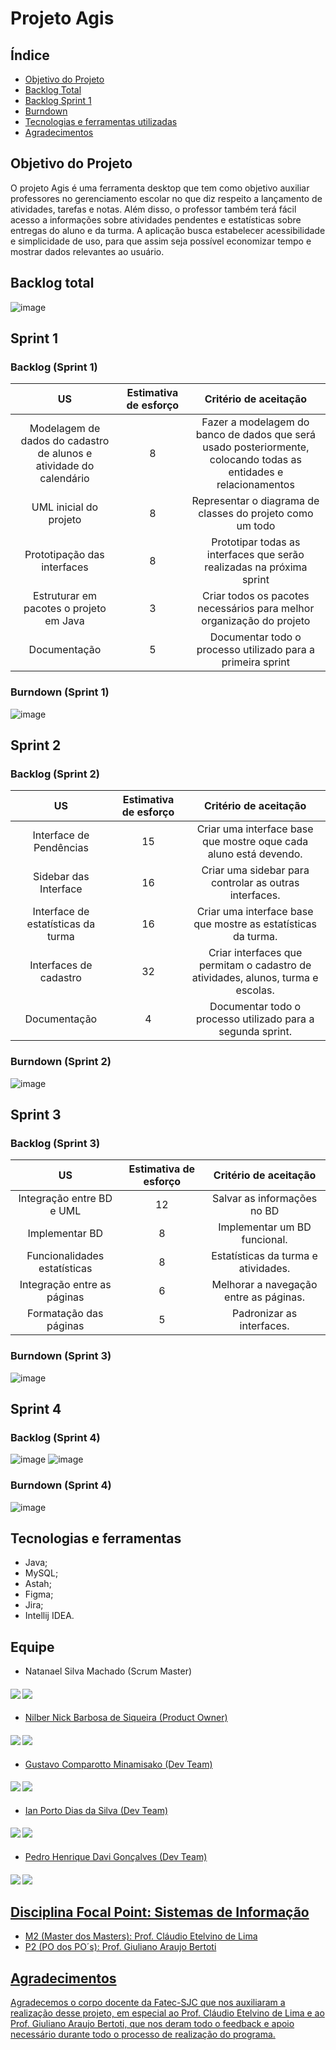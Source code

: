 # Projeto Agis

## Índice
* [Objetivo do Projeto](#objetivo-do-projeto)
* [Backlog Total](#backlog-total)
* [Backlog Sprint 1](#backlog-sprint-1)
* [Burndown](#burndown)
* [Tecnologias e ferramentas utilizadas](#tecnologias-e-ferramentas)
* [Agradecimentos](#agradecimentos)


## Objetivo do Projeto
O projeto Agis é uma ferramenta desktop que tem como objetivo auxiliar professores no gerenciamento escolar no que diz respeito a lançamento de atividades, tarefas e notas. Além disso, o professor também terá fácil acesso a informações sobre atividades pendentes e estatísticas sobre entregas do aluno e da turma. A aplicação busca estabelecer acessibilidade e simplicidade de uso, para que assim seja possível economizar tempo e mostrar dados relevantes ao usuário.


## Backlog total

![image](https://github.com/EquipeAlpha1/Agis/assets/111640323/5b0cf1f8-ab14-4e42-9ec6-1dfef6cff1e9)


## Sprint 1

### Backlog (Sprint 1)
  
| US | Estimativa de esforço | Critério de aceitação |
|:--------------:  | :----------:|:---------------------------------:|
| Modelagem de dados do cadastro de alunos e atividade do calendário  | 8 | Fazer a modelagem do banco de dados que será usado posteriormente, colocando todas as entidades e relacionamentos |
| UML inicial do projeto | 8 | Representar o diagrama de classes do projeto como um todo |
| Prototipação das interfaces| 8 | Prototipar todas as interfaces que serão realizadas na próxima sprint |
| Estruturar em pacotes o projeto em Java | 3 | Criar todos os pacotes necessários para melhor organização do projeto |
| Documentação | 5 | Documentar todo o processo utilizado para a primeira sprint |
  
  
### Burndown (Sprint 1)

![image](https://user-images.githubusercontent.com/111640323/229324033-46980b46-cc4d-458f-bab7-101bb351f1d4.png)

  
## Sprint 2
  
### Backlog (Sprint 2)
  
| US | Estimativa de esforço | Critério de aceitação |
|:--------------:  | :----------:|:---------------------------------:|
| Interface de Pendências | 15 | Criar uma interface base que mostre oque cada aluno está devendo. |
| Sidebar das Interface | 16 | Criar uma sidebar para controlar as outras interfaces. |
| Interface de estatísticas da turma | 16 | Criar uma interface base que mostre as estatísticas da turma. |
| Interfaces de cadastro | 32 | Criar interfaces que permitam o cadastro de atividades, alunos, turma e escolas. |
| Documentação | 4 | Documentar todo o processo utilizado para a segunda sprint. |
  
  
 ### Burndown (Sprint 2)
  
![image](https://user-images.githubusercontent.com/111640323/233860014-6699cdff-5e5b-491e-9d00-6bbe1cca19e7.png)

 ## Sprint 3
 
 ### Backlog (Sprint 3)
 
 | US | Estimativa de esforço | Critério de aceitação |
|:--------------:  | :----------:|:---------------------------------:|
| Integração entre BD e UML | 12 | Salvar as informações no BD |
| Implementar BD | 8 | Implementar um BD funcional. |
| Funcionalidades estatísticas | 8 | Estatísticas da turma e atividades. |
| Integração entre as páginas | 6 | Melhorar a navegação entre as páginas. |
| Formatação das páginas | 5 | Padronizar as interfaces. |
 
 ### Burndown (Sprint 3)
 
 ![image](https://github.com/EquipeAlpha1/Agis/assets/111640323/65174daf-7303-4cf9-9819-7282a67f1e36)
 
 
  ## Sprint 4
 
 ### Backlog (Sprint 4)
 
![image](https://github.com/EquipeAlpha1/Agis/assets/111640323/93d71b72-4c67-4a49-9d0b-c6f2e71283de)
![image](https://github.com/EquipeAlpha1/Agis/assets/111640323/6d69efac-f165-412b-9df5-c2a32c5a85f2)

 
 ### Burndown (Sprint 4)
 ![image](https://github.com/EquipeAlpha1/Agis/assets/111640323/611716fa-f6e0-46fe-b4bc-d277703bd22a)

 
## Tecnologias e ferramentas
* Java;
* MySQL;
* Astah;
* Figma;
* Jira;
* Intellij IDEA.

## Equipe


* Natanael Silva Machado (Scrum Master)
#### <a href="https://www.linkedin.com/in/natanael-machado-796841270/"><img src="https://img.icons8.com/fluency/48/null/linkedin-circled.png"/></a>  <a href="https://github.com/NatanaelSM"><img src="https://img.icons8.com/fluency-systems-filled/48/null/github.png"/>

* Nilber Nick Barbosa de Siqueira (Product Owner)
#### <a href="https://www.linkedin.com/mwlite/in/nilber-siqueira-b3404a176"><img src="https://img.icons8.com/fluency/48/null/linkedin-circled.png"/></a>  <a href="https://github.com/NilberSiqueira"><img src="https://img.icons8.com/fluency-systems-filled/48/null/github.png"/>


* Gustavo Comparotto Minamisako (Dev Team)
#### <a href="https://www.linkedin.com/in/gustavo-comparotto-minamisako-73a98b250/"><img src="https://img.icons8.com/fluency/48/null/linkedin-circled.png"/></a>  <a href="https://github.com/guscomparotto"><img src="https://img.icons8.com/fluency-systems-filled/48/null/github.png"/>


* Ian Porto Dias da Silva (Dev Team)
#### <a href="https://www.linkedin.com/in/ian-porto-ds/"><img src="https://img.icons8.com/fluency/48/null/linkedin-circled.png"/></a>  <a href="https://github.com/Ianportods"><img src="https://img.icons8.com/fluency-systems-filled/48/null/github.png"/>


* Pedro Henrique Davi Gonçalves (Dev Team)
#### <a href="https://www.linkedin.com/in/pedro-davi-jobs/"><img src="https://img.icons8.com/fluency/48/null/linkedin-circled.png"/></a>  <a href="https://github.com/PedrohDavi"><img src="https://img.icons8.com/fluency-systems-filled/48/null/github.png"/>


## Disciplina Focal Point: Sistemas de Informação
* M2 (Master dos Masters): Prof. Cláudio Etelvino de Lima
* P2 (PO dos PO´s): Prof. Giuliano Araujo Bertoti

  
## Agradecimentos
Agradecemos o corpo docente da Fatec-SJC que nos auxiliaram a realização desse projeto, em especial ao Prof. Cláudio Etelvino de Lima e ao Prof. Giuliano Araujo Bertoti, que nos deram todo o feedback e apoio necessário durante todo o processo de realização do programa.
